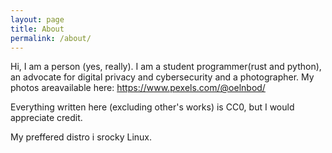 ```yaml
---
layout: page
title: About
permalink: /about/
---
```


Hi, I am a person (yes, really).
I am a student programmer(rust and python), an advocate for digital privacy and cybersecurity and a photographer. 
My photos areavailable here: https://www.pexels.com/@oelnbod/

Everything written here (excluding other's works) is CC0, but I would appreciate credit. 

My preffered distro i srocky Linux. 